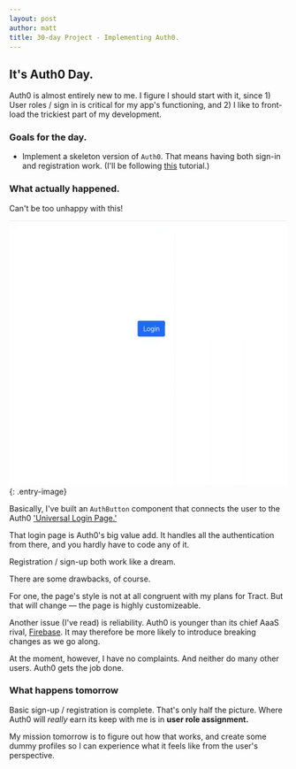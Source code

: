 ```yaml
---
layout: post
author: matt
title: 30-day Project - Implementing Auth0.
---
```


## It's Auth0 Day.

Auth0 is almost entirely new to me. I figure I should start with it, since 1) User roles / sign in is critical for my app's functioning, and 2) I like to front-load the trickiest part of my development.

### Goals for the day.
- Implement a skeleton version of `Auth0`. That means having both sign-in and registration work. (I'll be following [this](https://auth0.com/docs/quickstart/spa/react) tutorial.)

### What actually happened.

Can't be too unhappy with this!

![Auth0 at work](/assets/images/auth0-basic-demo.gif){: .entry-image}

Basically, I've built an `AuthButton` component that connects the user to the Auth0 ['Universal Login Page.'](https://auth0.com/docs/universal-login)

That login page is Auth0's big value add. It handles all the authentication from there, and you hardly have to code any of it.

Registration / sign-up both work like a dream.

There are some drawbacks, of course.

For one, the page's style is not at all congruent with my plans for Tract. But that will change — the page is highly customizeable. 

Another issue (I've read) is reliability. Auth0 is younger than its chief AaaS rival, [Firebase](https://firebase.google.com/docs/auth/). It may therefore be more likely to introduce breaking changes as we go along.

At the moment, however, I have no complaints. And neither do many other users. Auth0 gets the job done. 

### What happens tomorrow

Basic sign-up / registration is complete. That's only half the picture. Where Auth0 will *really* earn its keep with me is in **user role assignment.**

My mission tomorrow is to figure out how that works, and create some dummy profiles so I can experience what it feels like from the user's perspective.

